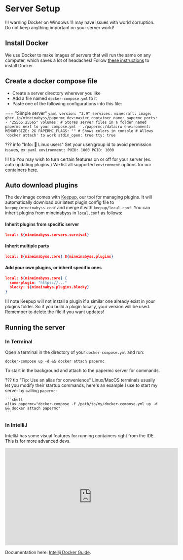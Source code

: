 # Server Setup

!!! warning
    Docker on Windows 11 may have issues with world corruption. Do not keep anything important on your server world!

## Install Docker

We use Docker to make images of servers that will run the same on any computer, which saves a lot of headaches! Follow [these instructions](https://docs.docker.com/get-docker/) to install Docker.

## Create a docker compose file

- Create a server directory wherever you like
- Add a file named `docker-compose.yml` to it
- Paste one of the following configurations into this file:

=== "Simple server"
    ```yaml
    version: "3.9"
    services:
      minecraft:
        image: ghcr.io/mineinabyss/papermc_dev:master
        container_name: papermc
        ports:
          - "25565:25565"
        volumes:
          # Stores server files in a folder named papermc next to your compose.yml
          - ./papermc:/data:rw
        environment:
            MEMORYSIZE: 2G
            PAPERMC_FLAGS: "" # Shows colors in console
        # Allows 'docker attach' to work
        stdin_open: true
        tty: true
    ```

??? info "Info: :penguin: Linux users"
    Set your user/group id to avoid permission issues, ex:
    ```yaml
    environment:
        PUID: 1000
        PGID: 1000
    ```

!!! tip
    You may wish to turn certain features on or off for your server (ex. auto updating plugins.) We list all supported `environment` options for our containers [here](https://github.com/MineInAbyss/Docker).

## Auto download plugins

The dev image comes with [Keepup](https://github.com/MineInAbyss/Keepup/), our tool for managing plugins. It will automatically download our latest plugin config file to `keepup/mineinabyss.conf` and merge it with `keepup/local.conf`. You can inherit plugins from mineinabyss in `local.conf` as follows:

#### Inherit plugins from specific server
```json
local: ${mineinabyss.servers.survival}
```

#### Inherit multiple parts
```json
local: ${mineinabyss.core} ${mineinabyss.plugins}
```

#### Add your own plugins, or inherit specific ones
```json
local: ${mineinabyss.core} {
  some-plugin: "https://..."
  blocky: ${mineinabys.plugins.blocky}
}
```

!!! note
    Keepup will not install a plugin if a similar one already exist in your plugins folder. So if you build a plugin locally, your version will be used. Remember to delete the file if you want updates!

## Running the server

### In Terminal

Open a terminal in the directory of your `docker-compose.yml` and run:

```shell
docker-compose up -d && docker attach papermc
```

To start in the background and attach to the papermc server for commands.

??? tip "Tip: Use an alias for convenience"
    Linux/MacOS terminals usually let you modify their startup commands, here's an example I use to start my server by calling `papermc`:

    ```shell
    alias papermc="docker-compose -f /path/to/my/docker-compose.yml up -d && docker attach papermc"
    ```
### In IntelliJ

IntelliJ has some visual features for running containers right from the IDE. This is for more advanced devs.

<iframe width="560" height="315" src="https://www.youtube.com/embed/ck6xQqSOlpw" title="YouTube video player" frameborder="0" allow="accelerometer; autoplay; clipboard-write; encrypted-media; gyroscope; picture-in-picture" allowfullscreen></iframe>

Documentation here: [Intellij Docker Guide](https://www.jetbrains.com/help/idea/docker.html).
